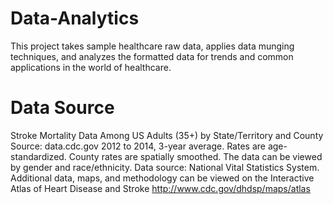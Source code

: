 # Data-Analytics

This project takes sample healthcare raw data, applies data munging techniques, and analyzes the formatted data for trends and common applications in the world of healthcare.

# Data Source
Stroke Mortality Data Among US Adults (35+) by State/Territory and County
Source: data.cdc.gov
2012 to 2014, 3-year average. Rates are age-standardized. County rates are spatially smoothed. The data can be viewed by gender and race/ethnicity. Data source: National Vital Statistics System. Additional data, maps, and methodology can be viewed on the Interactive Atlas of Heart Disease and Stroke http://www.cdc.gov/dhdsp/maps/atlas
